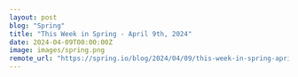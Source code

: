 ```yaml
---
layout: post
blog: "Spring"
title: "This Week in Spring - April 9th, 2024"
date: 2024-04-09T00:00:00Z
image: images/spring.png
remote_url: "https://spring.io/blog/2024/04/09/this-week-in-spring-april-9th-2024"
---
```

